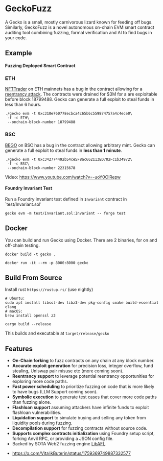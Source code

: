 # GeckoFuzz

A Gecko is a small, mostly carnivorous lizard known for feeding off bugs.
Similarly, GeckoFuzz is a novel autonomous on-chain EVM smart contract auditing
tool combining fuzzing, formal verification and AI to find bugs in your code.


## Example
#### Fuzzing Deployed Smart Contract

### ETH
[NFTTrader](https://etherscan.io/address/0xc310e760778ecbca4c65b6c559874757a4c4ece0) on ETH mainnets has a bug in the contract allowing for a [reentrancy attack](https://app.blocksec.com/explorer/tx/eth/0xec7523660f8b66d9e4a5931d97ad8b30acc679c973b20038ba4c15d4336b393d). The contracts were drained for $3M for a are exploitable before block 18799488. Gecko can generate a full exploit to steal funds in less than 6 hours.

```
./gecko evm -t 0xc310e760778ecbca4c65b6c559874757a4c4ece0\
 -f -c ETH\
 --onchain-block-number 18799488
```

### BSC
[BEGO](https://bscscan.com/txs?a=0xc342774492b54ce5F8ac662113ED702Fc1b34972) on BSC has a bug in the contract allowing arbitrary mint. Gecko can generate a full exploit to steal funds in **less than 1 minute**.

```
./gecko evm -t 0xc342774492b54ce5F8ac662113ED702Fc1b34972\
 -f -c BSC\
 --onchain-block-number 22315678
```
Video: https://www.youtube.com/watch?v=-uoY0OlRepw 

#### Foundry Invariant Test
Run a Foundry invariant test defined in `Invariant` contract in `test/Invariant.sol'

```
gecko evm -m test/Invariant.sol:Invariant -- forge test
```

## Docker

You can build and run Gecko using Docker. There are 2 binaries, for on and off-chain testing.
```
docker build -t gecko .
```

```
docker run -it --rm -p 8000:8000 gecko
```


## Build From Source
Install rust `https://rustup.rs/` (use nightly)

```
# Ubuntu:
sudo apt install libssl-dev libz3-dev pkg-config cmake build-essential clang
# macOS:
brew install openssl z3
```

```
cargo build --release
```
This builds and executable at `target/release/gecko`


## Features

* **On-Chain forking** to fuzz contracts on any chain at any block number.
* **Accurate exploit generation** for precision loss, integer overflow, fund stealing, Uniswap pair misuse etc (more coming soon).
* **Reentrancy support** to leverage potential reentrancy opportunities for exploring more code paths.
* **Fast power scheduling** to prioritize fuzzing on code that is more likely to have bugs (LLM Support coming soon).
* **Symbolic execution** to generate test cases that cover more code paths than fuzzing alone.
* **Flashloan support** assuming attackers have infinite funds to exploit flashloan vulnerabilities.
* **Liquidation support** to simulate buying and selling any token from liquidity pools during fuzzing.
* **Decompilation support** for fuzzing contracts without source code.
* **Supports complex contracts initialization** using Foundry setup script, forking Anvil RPC, or providing a JSON config file.
* Backed by SOTA Web2 fuzzing engine [LibAFL](https://github.com/AFLplusplus/LibAFL).


- https://x.com/VitalikButerin/status/1759369749887332577
